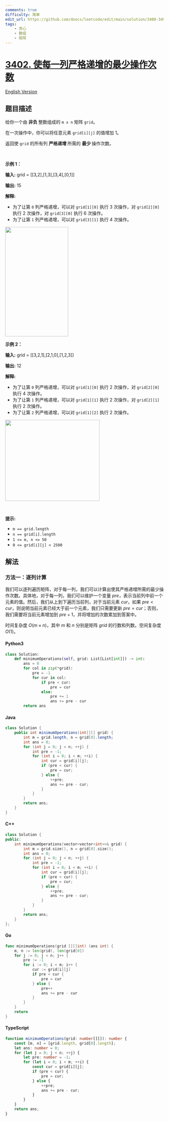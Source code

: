 ```yaml
---
comments: true
difficulty: 简单
edit_url: https://github.com/doocs/leetcode/edit/main/solution/3400-3499/3402.Minimum%20Operations%20to%20Make%20Columns%20Strictly%20Increasing/README.md
tags:
    - 贪心
    - 数组
    - 矩阵
---
```


<!-- problem:start -->

# [3402. 使每一列严格递增的最少操作次数](https://leetcode.cn/problems/minimum-operations-to-make-columns-strictly-increasing)

[English Version](/solution/3400-3499/3402.Minimum%20Operations%20to%20Make%20Columns%20Strictly%20Increasing/README_EN.md)

## 题目描述

<!-- description:start -->

<p>给你一个由&nbsp;<b>非负&nbsp;</b>整数组成的 <code>m x n</code> 矩阵 <code>grid</code>。</p>

<p>在一次操作中，你可以将任意元素 <code>grid[i][j]</code> 的值增加 1。</p>

<p>返回使 <code>grid</code> 的所有列&nbsp;<strong>严格递增&nbsp;</strong>所需的&nbsp;<strong>最少&nbsp;</strong>操作次数。</p>

<p>&nbsp;</p>

<p><strong class="example">示例 1：</strong></p>

<div class="example-block">
<p><strong>输入:</strong> <span class="example-io">grid = [[3,2],[1,3],[3,4],[0,1]]</span></p>

<p><strong>输出:</strong> <span class="example-io">15</span></p>

<p><strong>解释:</strong></p>

<ul>
	<li>为了让第 <code>0</code>&nbsp;列严格递增，可以对 <code>grid[1][0]</code> 执行 3 次操作，对 <code>grid[2][0]</code> 执行 2 次操作，对 <code>grid[3][0]</code> 执行 6 次操作。</li>
	<li>为了让第 <code>1</code>&nbsp;列严格递增，可以对 <code>grid[3][1]</code> 执行 4 次操作。</li>
</ul>
<img alt="" src="https://fastly.jsdelivr.net/gh/doocs/leetcode@main/solution/3400-3499/3402.Minimum%20Operations%20to%20Make%20Columns%20Strictly%20Increasing/images/firstexample.png" style="width: 200px; height: 347px;" /></div>

<p><strong class="example">示例 2：</strong></p>

<div class="example-block">
<p><strong>输入:</strong> <span class="example-io">grid = [[3,2,1],[2,1,0],[1,2,3]]</span></p>

<p><strong>输出:</strong> <span class="example-io">12</span></p>

<p><strong>解释:</strong></p>

<ul>
	<li>为了让第 <code>0</code>&nbsp;列严格递增，可以对 <code>grid[1][0]</code> 执行 2 次操作，对 <code>grid[2][0]</code> 执行 4 次操作。</li>
	<li>为了让第 <code>1</code>&nbsp;列严格递增，可以对 <code>grid[1][1]</code> 执行 2 次操作，对 <code>grid[2][1]</code> 执行 2 次操作。</li>
	<li>为了让第 <code>2</code>&nbsp;列严格递增，可以对 <code>grid[1][2]</code> 执行 2 次操作。</li>
</ul>
<img alt="" src="https://fastly.jsdelivr.net/gh/doocs/leetcode@main/solution/3400-3499/3402.Minimum%20Operations%20to%20Make%20Columns%20Strictly%20Increasing/images/secondexample.png" style="width: 300px; height: 257px;" /></div>

<p>&nbsp;</p>

<p><strong>提示:</strong></p>

<ul>
	<li><code>m == grid.length</code></li>
	<li><code>n == grid[i].length</code></li>
	<li><code>1 &lt;= m, n &lt;= 50</code></li>
	<li><code>0 &lt;= grid[i][j] &lt; 2500</code></li>
</ul>

<!-- description:end -->

## 解法

<!-- solution:start -->

### 方法一：逐列计算

我们可以逐列遍历矩阵，对于每一列，我们可以计算出使其严格递增所需的最少操作次数。具体地，对于每一列，我们可以维护一个变量 $\textit{pre}$，表示当前列中前一个元素的值。然后，我们从上到下遍历当前列，对于当前元素 $\textit{cur}$，如果 $\textit{pre} < \textit{cur}$，则说明当前元素已经大于前一个元素，我们只需要更新 $\textit{pre} = \textit{cur}$；否则，我们需要将当前元素增加到 $\textit{pre} + 1$，并将增加的次数累加到答案中。

时间复杂度 $O(m \times n)$，其中 $m$ 和 $n$ 分别是矩阵 $\textit{grid}$ 的行数和列数。空间复杂度 $O(1)$。

<!-- tabs:start -->

#### Python3

```python
class Solution:
    def minimumOperations(self, grid: List[List[int]]) -> int:
        ans = 0
        for col in zip(*grid):
            pre = -1
            for cur in col:
                if pre < cur:
                    pre = cur
                else:
                    pre += 1
                    ans += pre - cur
        return ans
```

#### Java

```java
class Solution {
    public int minimumOperations(int[][] grid) {
        int m = grid.length, n = grid[0].length;
        int ans = 0;
        for (int j = 0; j < n; ++j) {
            int pre = -1;
            for (int i = 0; i < m; ++i) {
                int cur = grid[i][j];
                if (pre < cur) {
                    pre = cur;
                } else {
                    ++pre;
                    ans += pre - cur;
                }
            }
        }
        return ans;
    }
}
```

#### C++

```cpp
class Solution {
public:
    int minimumOperations(vector<vector<int>>& grid) {
        int m = grid.size(), n = grid[0].size();
        int ans = 0;
        for (int j = 0; j < n; ++j) {
            int pre = -1;
            for (int i = 0; i < m; ++i) {
                int cur = grid[i][j];
                if (pre < cur) {
                    pre = cur;
                } else {
                    ++pre;
                    ans += pre - cur;
                }
            }
        }
        return ans;
    }
};
```

#### Go

```go
func minimumOperations(grid [][]int) (ans int) {
	m, n := len(grid), len(grid[0])
	for j := 0; j < n; j++ {
		pre := -1
		for i := 0; i < m; i++ {
			cur := grid[i][j]
			if pre < cur {
				pre = cur
			} else {
				pre++
				ans += pre - cur
			}
		}
	}
	return
}
```

#### TypeScript

```ts
function minimumOperations(grid: number[][]): number {
    const [m, n] = [grid.length, grid[0].length];
    let ans: number = 0;
    for (let j = 0; j < n; ++j) {
        let pre: number = -1;
        for (let i = 0; i < m; ++i) {
            const cur = grid[i][j];
            if (pre < cur) {
                pre = cur;
            } else {
                ++pre;
                ans += pre - cur;
            }
        }
    }
    return ans;
}
```

<!-- tabs:end -->

<!-- solution:end -->

<!-- problem:end -->
